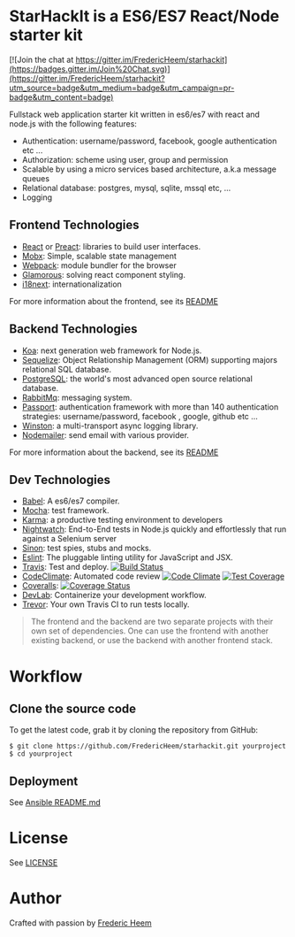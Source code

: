 StarHackIt is a ES6/ES7 React/Node starter kit
==============================================

[![Join the chat at https://gitter.im/FredericHeem/starhackit](https://badges.gitter.im/Join%20Chat.svg)](https://gitter.im/FredericHeem/starhackit?utm_source=badge&utm_medium=badge&utm_campaign=pr-badge&utm_content=badge)

Fullstack web application starter kit written in es6/es7 with react and node.js with the following features:

* Authentication: username/password, facebook, google authentication etc ...
* Authorization: scheme using user, group and permission  
* Scalable by using a micro services based architecture, a.k.a message queues
* Relational database: postgres, mysql, sqlite, mssql etc, ...
* Logging


## Frontend Technologies

* [React](https://facebook.github.io/react/) or [Preact](https://github.com/developit/preact): libraries to build user interfaces.
* [Mobx](https://mobx.js.org/): Simple, scalable state management
* [Webpack](http://webpack.github.io/): module bundler for the browser
* [Glamorous](https://github.com/paypal/glamorous): solving react component styling.
* [i18next](http://i18next.com/): internationalization

For more information about the frontend, see its [README](client/README.md)

## Backend Technologies

* [Koa](http://koajs.com/): next generation web framework for Node.js.
* [Sequelize](http://docs.sequelizejs.com/en/latest/): Object Relationship Management (ORM) supporting majors relational SQL database.
* [PostgreSQL](http://www.postgresql.org/): the world's most advanced open source relational database.
* [RabbitMq](https://www.rabbitmq.com/): messaging system.
* [Passport](http://passportjs.org/): authentication framework with more than 140 authentication strategies: username/password, facebook , google, github etc ...
* [Winston](https://github.com/winstonjs/winston): a multi-transport async logging library.
* [Nodemailer](https://github.com/andris9/Nodemailer): send email with various provider.

For more information about the backend, see its [README](server/README.md)

## Dev Technologies

* [Babel](https://babeljs.io/): A es6/es7 compiler.
* [Mocha](http://mochajs.org/): test framework.
* [Karma](https://karma-runner.github.io): a productive testing environment to developers
* [Nightwatch](http://nightwatchjs.org/): End-to-End tests in Node.js quickly and effortlessly that run against a Selenium server
* [Sinon](http://sinonjs.org/): test spies, stubs and mocks.
* [Eslint](http://eslint.org/): The pluggable linting utility for JavaScript and JSX.
* [Travis](https://travis-ci.org/): Test and deploy. [![Build Status](https://travis-ci.org/FredericHeem/starhackit.svg?branch=master)](https://travis-ci.org/FredericHeem/starhackit)
* [CodeClimate](https://codeclimate.com): Automated code review [![Code Climate](https://codeclimate.com/github/FredericHeem/starhackit/badges/gpa.svg)](https://codeclimate.com/github/FredericHeem/starhackit)
[![Test Coverage](https://codeclimate.com/github/FredericHeem/starhackit/badges/coverage.svg)](https://codeclimate.com/github/FredericHeem/starhackit/coverage)
* [Coveralls](https://coveralls.io): [![Coverage Status](https://coveralls.io/repos/FredericHeem/starhackit/badge.svg?branch=master)](https://coveralls.io/r/FredericHeem/starhackit?branch=master)
* [DevLab](https://github.com/TechnologyAdvice/DevLab): Containerize your development workflow.
* [Trevor](https://github.com/vdemedes/trevor): Your own Travis CI to run tests locally.

> The frontend and the backend are two separate projects with their own set of dependencies. One can use the frontend with another existing backend, or use the backend with another frontend stack.

# Workflow

## Clone the source code

To get the latest code, grab it by cloning the repository from GitHub:

    $ git clone https://github.com/FredericHeem/starhackit.git yourproject
    $ cd yourproject

## Deployment

See [Ansible README.md](deploy/ansible/README.md)

# License

See [LICENSE](LICENSE)

# Author

Crafted with passion by [Frederic Heem](https://github.com/FredericHeem)
